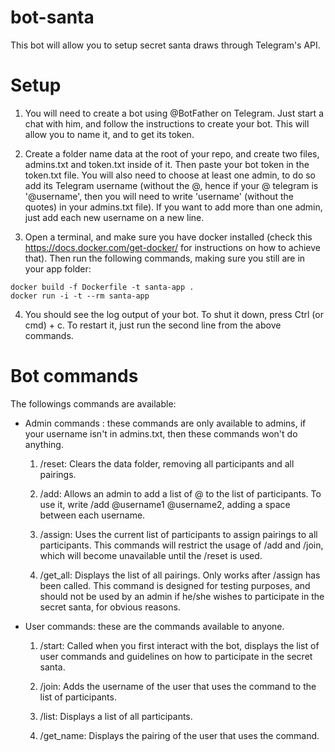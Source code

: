 # bot-santa

This bot will allow you to setup secret santa draws through Telegram's API.

# Setup

1. You will need to create a bot using @BotFather on Telegram. Just start a chat with him, and follow the instructions to create your bot. This will allow you to name it, and to get its token.

2. Create a folder name data at the root of your repo, and create two files, admins.txt and token.txt inside of it. Then paste your bot token in the token.txt file. You will also need to choose at least one admin, to do so add its Telegram username (without the @, hence if your @ telegram is '@username', then you will need to write 'username' (without the quotes) in your admins.txt file). If you want to add more than one admin, just add each new username on a new line.

3. Open a terminal, and make sure you have docker installed (check this https://docs.docker.com/get-docker/ for instructions on how to achieve that). Then run the following commands, making sure you still are in your app folder:

```
docker build -f Dockerfile -t santa-app .
docker run -i -t --rm santa-app
```

4. You should see the log output of your bot. To shut it down, press Ctrl (or cmd) + c. To restart it, just run the second line from the above commands.

# Bot commands

The followings commands are available:

* Admin commands : these commands are only available to admins, if your username isn't in admins.txt, then these commands won't do anything.

  1. /reset: Clears the data folder, removing all participants and all pairings.

  2. /add: Allows an admin to add a list of @ to the list of participants. To use it, write /add @username1 @username2, adding a space between each username.

  3. /assign: Uses the current list of participants to assign pairings to all participants. This commands will restrict the usage of /add and /join, which will become unavailable until the /reset is used.

  4. /get_all: Displays the list of all pairings. Only works after /assign has been called. This command is designed for testing purposes, and should not be used by an admin if he/she wishes to participate in the secret santa, for obvious reasons.

* User commands: these are the commands available to anyone.

  1. /start: Called when you first interact with the bot, displays the list of user commands and guidelines on how to participate in the secret santa.

  2. /join: Adds the username of the user that uses the command to the list of participants.

  3. /list: Displays a list of all participants.

  4. /get_name: Displays the pairing of the user that uses the command.
